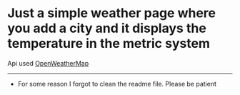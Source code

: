 # Just a simple weather page where you add a city and it displays the temperature in the metric system
Api used [OpenWeatherMap](https://openweathermap.org/guide)

---
- For some reason I forgot to clean the readme file. Please be patient

